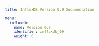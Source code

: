 ```yaml
---
title: InfluxDB Version 0.9 Documentation

menu:
  influxdb:
    name: Version 0.9
    identifier: influxdb_09
    weight: 0
---
```

